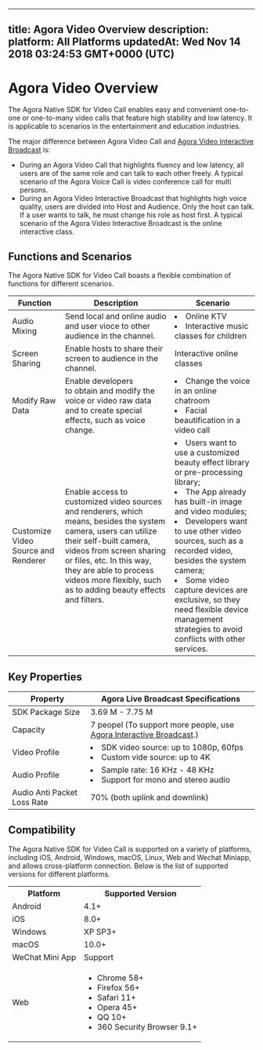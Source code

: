 
---
title: Agora Video Overview
description: 
platform: All Platforms
updatedAt: Wed Nov 14 2018 03:24:53 GMT+0000 (UTC)
---
# Agora Video Overview
The Agora Native SDK for Video Call enables easy and convenient one-to-one or one-to-many video calls that feature high stability and low latency. It is applicable to scenarios in the entertainment and education industries.

The major difference between Agora Video Call and [Agora Video Interactive Broadcast](https://docs.agora.io/en/Interactive%20Broadcast/product_live?platform=All%20Platforms) is: 
* During an Agora Video Call that highlights fluency and low latency, all users are of the same role and can talk to each other freely. A typical scenario of the Agora Voice Call is video conference call for multi persons. 
* During an Agora Video Interactive Broadcast that highlights high voice quality, users are divided into Host and Audience. Only the host can talk. If a user wants to talk, he must change his role as host first. A typical scenario of the Agora Video Interactive Broadcast is the online interactive class.

## Functions and Scenarios

The Agora Native SDK for Video Call boasts a flexible combination of functions for different scenarios.

| Function                              | Description                                                  | Scenario                                                     |
| ----------------- | ------------------------------------------------------------ | --------------------------------------- |
| Audio Mixing          | Send local and online audio and user vioce to other audience in the channel. | <li>Online KTV <li>Interactive music classes for children |
| Screen Sharing             | Enable hosts to share their screen to audience in the channel.                         | Interactive online classes                                                  |
| Modify Raw Data   | Enable developers to obtain and modify the voice or video raw data and to create special effects, such as voice change. | <li>Change the voice in an online chatroom <li>Facial beautification in a video call                  |
| Customize Video Source and Renderer | Enable access to customized video sources and renderers, which means, besides the system camera, users can utilize their self-built camera, videos from screen sharing or files, etc. In this way, they are able to process videos more flexibly, such as to adding beauty effects and filters. | <li>Users want to use a customized beauty effect library or pre-processing library;<li>The App already has built-in image and video modules;<li>Developers want to use other video sources, such as a recorded video, besides the system camera;<li>Some video capture devices are exclusive, so they need flexible device management strategies to avoid conflicts with other services. |

## Key Properties

| Property                                          | Agora Live Broadcast Specifications                          |
| ------------ | ------------------------------------------------------------ |
| SDK Package Size                                  | 3.69 M - 7.75 M                                              |
| Capacity     | 7 peopel (To support more people, use [Agora Interactive Broadcast](https://docs.agora.io/en/Interactive%20Broadcast/product_live?platform=All%20Platforms).) |
| Video Profile                                     | <li>SDK video source: up to 1080p, 60fps<li>Custom vide source: up to 4K |
| Audio Profile                                     | <li>Sample rate: 16 KHz - 48 KHz<li>Support for mono and stereo audio |
| Audio Anti Packet Loss Rate                       | 70% (both uplink and downlink)                               |

## Compatibility

The Agora Native SDK for Video Call is supported on a variety of platforms, including iOS, Android, Windows, macOS, Linux, Web and Wechat Miniapp, and allows cross-platform connection. Below is the list of supported versions for different platforms.

<table>
  <tr>
    <th>Platform</th>
    <th>Supported Version</th>
  </tr>
  <tr>
    <td>Android</td>
    <td>4.1+</td>
  </tr>
  <tr>
    <td>iOS</td>
    <td>8.0+</td>
  </tr>
	  <tr>
    <td>Windows</td>
    <td>XP SP3+</td>
  </tr>
  <tr>
    <td>macOS</td>
    <td>10.0+</td>
  </tr>
  <tr>
    <td>WeChat Mini App</td>
    <td>Support</td>
  </tr>
  <tr>
    <td>Web</td>
		<td><ul><li>Chrome 58+</li>
			<li>Firefox 56+</li>
			<li>Safari 11+</li>
			<li>Opera 45+</li>
			<li>QQ 10+</li>
            <li>360 Security Browser 9.1+</li></ul></td>
  </tr>
</table>
